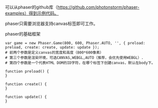可以从phaser的github库（https://github.com/photonstorm/phaser-examples）得到示例代码。

phaser只需要浏览器支持canvas标签即可工作。

phaser的基础框架

    var game = new Phaser.Game(800, 600, Phaser.AUTO, '', { preload: preload, create: create, update: update });
    # 前两个参数是定义canvas的宽度和高度（800*600像素）
    # 第三个参数是渲染环境，可选CANVAS,WEBGL,AUTO（推荐，会优先使用WEBGL）.   
    # 第四个参数是一个代表HTML DOM的ID字符，在哪个标签下创建canvas，默认在body下。
    
    function preload() {
    }

    function create() {
    }

    function update() {
    }